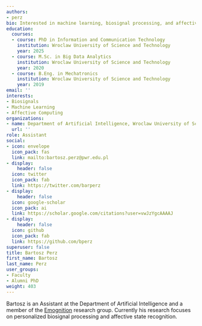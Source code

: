 ```yaml
---
authors:
- perz
bio: Interested in machine learning, biosignal processing, and affective computing.
education:
  courses:
  - course: PhD in Information and Communication Technology
    institution: Wroclaw University of Science and Technology
    year: 2025
  - course: M.Sc. in Big Data Analytics
    institution: Wroclaw University of Science and Technology
    year: 2020
  - course: B.Eng. in Mechatronics
    institution: Wroclaw University of Science and Technology
    year: 2019
email: ''
interests:
- Biosignals
- Machine Learning
- Affective Computing
organizations:
- name: Department of Artificial Intelligence, Wroclaw University of Science and Technology
  url: ''
role: Assistant
social:
- icon: envelope
  icon_pack: fas
  link: mailto:bartosz.perz@pwr.edu.pl
- display:
    header: false
  icon: twitter
  icon_pack: fab
  link: https://twitter.com/barperz
- display:
    header: false
  icon: google-scholar
  icon_pack: ai
  link: https://scholar.google.com/citations?user=vwJzYgcAAAAJ
- display:
    header: false
  icon: github
  icon_pack: fab
  link: https://github.com/bperz
superuser: false
title: Bartosz Perz
first_name: Bartosz
last_name: Perz
user_groups:
- Faculty
- Alumni PhD
weight: 403
---
```

Bartosz is an Assistant at the Department of Artificial Intelligence and a member of the [Emognition](https://emotions.pwr.edu.pl) research group. Currently his research focuses on personalized biosignal processing and affective state recognition.
